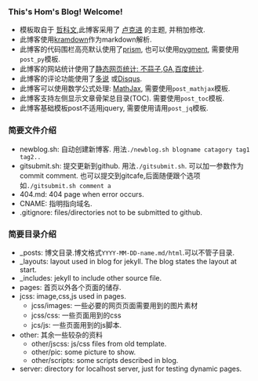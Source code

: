 ### This's Hom's Blog! Welcome!

- 模板取自于 [哲科文](http://jerkwin.github.io/),此博客采用了 [卢克进](http://geeklu.com/) 的主题, 并稍加修改.
- 此博客使用[kramdown](http://kramdown.gettalong.org/)作为markdown解析.
- 此博客的代码围栏高亮默认使用了[prism](http://prismjs.com/), 也可以使用[pygment](http://pygments.org/), 需要使用`post_py`模板.
- 此博客的网站统计使用了[静态网页统计: 不蒜子](http://ibruce.info/2015/04/04/busuanzi/),[GA](http://www.google.com/analytics/ce/mws/),[百度统计](http://tongji.baidu.com/web/welcome/login).
- 此博客的评论功能使用了[多说](http://duoshuo.com/) 或[Disqus](https://disqus.com/).
- 此博客可以使用数学公式处理: [MathJax](https://www.mathjax.org/), 需要使用`post_mathjax`模板.
- 此博客支持左侧显示文章骨架总目录(TOC). 需要使用`post_toc`模板.
- 此博客基础模板post不适用jquery, 需要使用请用`post_jq`模板.

### 简要文件介绍

- newblog.sh: 自动创建新博客. 用法`./newblog.sh blogname catagory tag1 tag2..`
- gitsubmit.sh: 提交更新到github. 用法`./gitsubmit.sh`. 可以加一参数作为commit comment. 也可以提交到gitcafe,后面随便跟个选项如`./gitsubmit.sh comment a`
- 404.md: 404 page when error occurs.
- CNAME: 指明指向域名.
- .gitignore: files/directories not to be submitted to github.

### 简要目录介绍

- _posts: 博文目录.博文格式`YYYY-MM-DD-name.md/html`.可以不管子目录.
- _layouts: layout used in blog for jekyll. The blog states the layout at start.
- _includes: jekyll to include other source file.
- pages: 首页以外各个页面的储存.
- jcss: image,css,js used in pages.
	- jcss/images: 一些必要的网页页面需要用到的图片素材
	- jcss/css: 一些页面用到的css
	- jcs/js: 一些页面用到的js脚本.
- other: 其余一些较杂的资料
	- other/jscss: js/css files from old template.
	- other/pic: some picture to show.
	- other/scripts: some scripts described in blog.
- server: directory for localhost server, just for testing dynamic pages.


